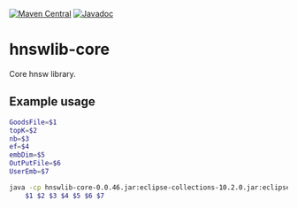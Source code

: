 [![Maven Central](https://maven-badges.herokuapp.com/maven-central/com.github.jelmerk/hnswlib-core/badge.svg)](https://maven-badges.herokuapp.com/maven-central/com.github.jelmerk/hnswlib-core) [![Javadoc](http://javadoc-badge.appspot.com/com.github.jelmerk/hnswlib-core.svg?label=javadoc)](http://javadoc-badge.appspot.com/com.github.jelmerk/hnswlib-core)


hnswlib-core
============

Core hnsw library.


Example usage
-------------

```bash
GoodsFile=$1
topK=$2
nb=$3
ef=$4
embDim=$5
OutPutFile=$6
UserEmb=$7

java -cp hnswlib-core-0.0.46.jar:eclipse-collections-10.2.0.jar:eclipse-collections-api-10.2.0.jar com.github.jelmerk.knn.hnsw.EmbText \
    $1 $2 $3 $4 $5 $6 $7 
```
